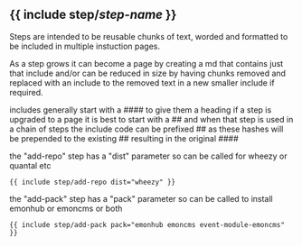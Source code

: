 {{ include step/*step-name* }}
-------------------------------
Steps are intended to be reusable chunks of text, worded and formatted to be included in multiple instuction pages.



As a step grows it can become a page by creating a md that contains just that include and/or can be reduced in size by having chunks removed and replaced with an include to the removed text in a new smaller include if required.

includes generally start with a #### to give them a heading if a step is upgraded to a page it is best to start with a ## and when that step is used in a chain of steps the include code can be prefixed ## as these hashes will be prepended to the existing ## resulting in the original ####

the "add-repo" step has a "dist" parameter so can be called for wheezy or quantal etc

    {{ include step/add-repo dist="wheezy" }}

the "add-pack" step has a "pack" parameter so can be called to install emonhub or emoncms or both

    {{ include step/add-pack pack="emonhub emoncms event-module-emoncms" }}
